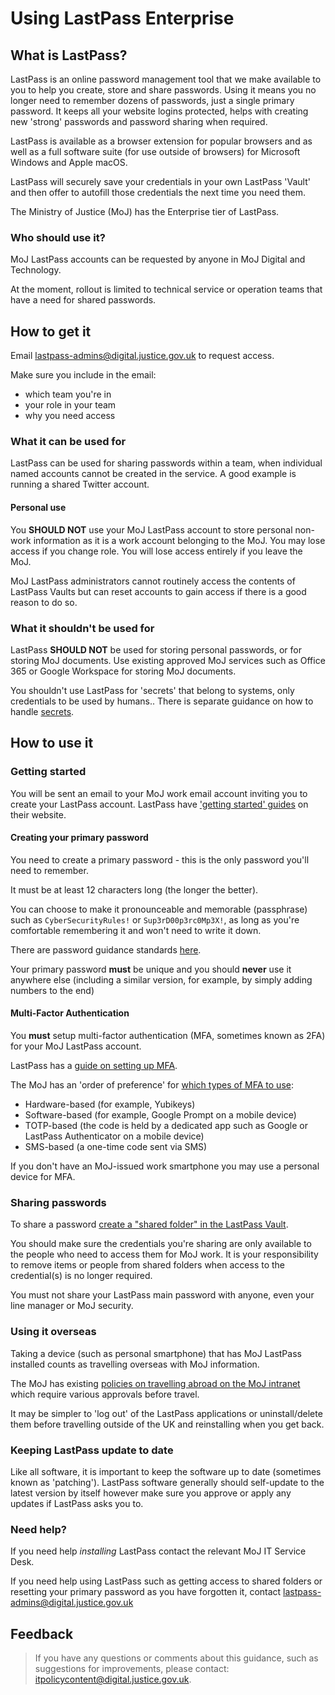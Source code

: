 # Using LastPass Enterprise

## What is LastPass?

LastPass is an online password management tool that we make available to you to help you create, store and share passwords. Using it means you no longer need to remember dozens of passwords, just a single primary password. It keeps all your website logins protected, helps with creating new 'strong' passwords and password sharing when required.

LastPass is available as a browser extension for popular browsers and as well as a full software suite \(for use outside of browsers\) for Microsoft Windows and Apple macOS.

LastPass will securely save your credentials in your own LastPass 'Vault' and then offer to autofill those credentials the next time you need them.

The Ministry of Justice \(MoJ\) has the Enterprise tier of LastPass.

### Who should use it?

MoJ LastPass accounts can be requested by anyone in MoJ Digital and Technology.

At the moment, rollout is limited to technical service or operation teams that have a need for shared passwords.

## How to get it

Email [lastpass-admins@digital.justice.gov.uk](mailto:lastpass-admins@digital.justice.gov.uk) to request access.

Make sure you include in the email:

-   which team you're in
-   your role in your team
-   why you need access

### What it can be used for

LastPass can be used for sharing passwords within a team, when individual named accounts cannot be created in the service. A good example is running a shared Twitter account.

#### Personal use

You **SHOULD NOT** use your MoJ LastPass account to store personal non-work information as it is a work account belonging to the MoJ. You may lose access if you change role. You will lose access entirely if you leave the MoJ.

MoJ LastPass administrators cannot routinely access the contents of LastPass Vaults but can reset accounts to gain access if there is a good reason to do so.

### What it shouldn't be used for

LastPass **SHOULD NOT** be used for storing personal passwords, or for storing MoJ documents. Use existing approved MoJ services such as Office 365 or Google Workspace for storing MoJ documents.

You shouldn't use LastPass for 'secrets' that belong to systems, only credentials to be used by humans.. There is separate guidance on how to handle [secrets](secrets-management.md).

## How to use it

### Getting started

You will be sent an email to your MoJ work email account inviting you to create your LastPass account. LastPass have ['getting started' guides](https://support.logmeininc.com/lastpass?articleID=1194875481) on their website.

#### Creating your primary password

You need to create a primary password - this is the only password you'll need to remember.

It must be at least 12 characters long \(the longer the better\).

You can choose to make it pronounceable and memorable \(passphrase\) such as `CyberSecurityRules!` or `Sup3rD00p3rc0Mp3X!`, as long as you're comfortable remembering it and won't need to write it down.

There are password guidance standards [here](passwords.md).

Your primary password **must** be unique and you should **never** use it anywhere else \(including a similar version, for example, by simply adding numbers to the end\)

#### Multi-Factor Authentication

You **must** setup multi-factor authentication \(MFA, sometimes known as 2FA\) for your MoJ LastPass account.

LastPass has a [guide on setting up MFA](https://support.logmeininc.com/lastpass/help/enable-multifactor-authentication-lp010002).

The MoJ has an 'order of preference' for [which types of MFA to use](authentication.md):

-   Hardware-based \(for example, Yubikeys\)
-   Software-based \(for example, Google Prompt on a mobile device\)
-   TOTP-based \(the code is held by a dedicated app such as Google or LastPass Authenticator on a mobile device\)
-   SMS-based \(a one-time code sent via SMS\)

If you don't have an MoJ-issued work smartphone you may use a personal device for MFA.

### Sharing passwords

To share a password [create a "shared folder" in the LastPass Vault](https://support.logmeininc.com/lastpass/help/manage-lastpass-teams-shared-folders-users-lp010061).

You should make sure the credentials you're sharing are only available to the people who need to access them for MoJ work. It is your responsibility to remove items or people from shared folders when access to the credential\(s\) is no longer required.

You must not share your LastPass main password with anyone, even your line manager or MoJ security.

### Using it overseas

Taking a device \(such as personal smartphone\) that has MoJ LastPass installed counts as travelling overseas with MoJ information.

The MoJ has existing [policies on travelling abroad on the MoJ intranet](https://intranet.justice.gov.uk/guidance/security/staff-security-and-responsibilities/travelling-abroad-business-or-personal/) which require various approvals before travel.

It may be simpler to 'log out' of the LastPass applications or uninstall/delete them before travelling outside of the UK and reinstalling when you get back.

### Keeping LastPass update to date

Like all software, it is important to keep the software up to date \(sometimes known as 'patching'\). LastPass software generally should self-update to the latest version by itself however make sure you approve or apply any updates if LastPass asks you to.

### Need help?

If you need help *installing* LastPass contact the relevant MoJ IT Service Desk.

If you need help using LastPass such as getting access to shared folders or resetting your primary password as you have forgotten it, contact [lastpass-admins@digital.justice.gov.uk](mailto:lastpass-admins@digital.justice.gov.uk)

## Feedback

> If you have any questions or comments about this guidance, such as suggestions for improvements, please contact: [itpolicycontent@digital.justice.gov.uk](mailto:itpolicycontent@digital.justice.gov.uk).

